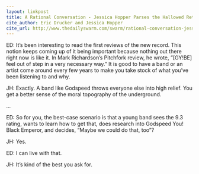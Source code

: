 ```yaml
---
layout: linkpost
title: A Rational Conversation - Jessica Hopper Parses the Hallowed Return of Godspeed You Black Emperor
cite_author: Eric Drucker and Jessica Hopper
cite_url: http://www.thedailyswarm.com/swarm/rational-conversation-jessica-hopper/
---
```

ED: It’s been interesting to read the first reviews of the new record. This notion keeps coming up of it being important because nothing out there right now is like it. In Mark Richardson’s Pitchfork review, he wrote, ”[GY!BE] feel out of step in a very necessary way.” It is good to have a band or an artist come around every few years to make you take stock of what you’ve been listening to and why.

JH: Exactly. A band like Godspeed throws everyone else into high relief. You get a better sense of the moral topography of the underground.

...

ED: So for you, the best-case scenario is that a young band sees the 9.3 rating, wants to learn how to get that, does research into Godspeed You! Black Emperor, and decides, “Maybe we could do that, too”?

JH: Yes.

ED: I can live with that.

JH: It’s kind of the best you ask for.
